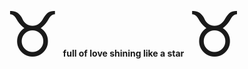 <span style='font-size:100px;'>&#9801;</span>
<b>full of love shining like a star</b>  <span style='font-size:100px;'>&#9801;</span>
